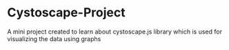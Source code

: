 # Cystoscape-Project
A mini project created to learn about cystoscape.js library which is used for visualizing the data using graphs
